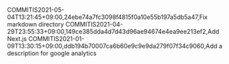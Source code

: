 COMMITIS2021-05-04T13:21:45+09:00,24ebe74a7fc3098f4815f0a10e55b197a5db5a47,Fix markdown directory
COMMITIS2021-04-29T23:55:33+09:00,149ce385dda4d7d43d96ae94674e4ea9ee213ef2,Add Next.js
COMMITIS2021-01-09T13:30:15+09:00,ddb194b70007ca6b60e9c9e9da279f07f34c9060,Add a description for google analytics
